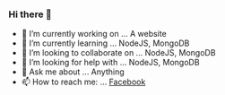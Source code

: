 ### Hi there 👋


- 🔭 I’m currently working on ... A website
- 🌱 I’m currently learning ... NodeJS, MongoDB
- 👯 I’m looking to collaborate on ... NodeJS, MongoDB
- 🤔 I’m looking for help with ... NodeJS, MongoDB
- 💬 Ask me about ... Anything
- 📫 How to reach me: ... [Facebook](https://www.facebook.com/adi.v2.0/)


